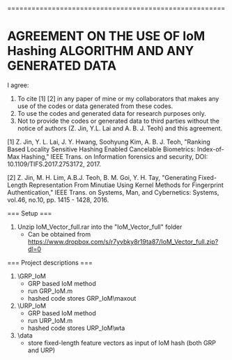 ======================================================

# AGREEMENT ON THE USE OF IoM Hashing ALGORITHM AND ANY GENERATED DATA

I agree:

1. To cite [1] [2] in any paper of mine or my collaborators that makes any use of the codes or data generated from these codes.
2. To use the codes and generated data for research purposes only.
3. Not to provide the codes or generated data to third parties without the notice of authors (Z. Jin, Y.L. Lai and A. B. J. Teoh) and this agreement.

[1] Z. Jin, Y. L. Lai, J. Y. Hwang, Soohyung Kim, A. B. J. Teoh, "Ranking Based Locality Sensitive Hashing Enabled Cancelable Biometrics: Index-of-Max Hashing," IEEE Trans. on Information forensics and security, DOI: 10.1109/TIFS.2017.2753172, 2017.

[2] Z. Jin, M. H. Lim, A.B.J. Teoh, B. M. Goi, Y. H. Tay, "Generating Fixed-Length Representation From Minutiae Using Kernel Methods for Fingerprint Authentication," IEEE Trans. on Systems, Man, and Cybernetics: Systems, vol.46, no.10, pp. 1415 - 1428, 2016.


=== Setup === 
1. Unzip IoM_Vector_full.rar into the "IoM_Vector_full" folder
   - Can be obtained from https://www.dropbox.com/s/r7yvbky8r19ta87/IoM_Vector_full.zip?dl=0 
   

=== Project descriptions ===
1. \GRP_IoM
   - GRP based IoM method
   - run GRP_IoM.m
   - hashed code stores GRP_IoM\maxout
2. \URP_IoM
   - GRP based IoM method
   - run URP_IoM.m
   - hashed code stores URP_IoM\wta
3. \data
   - store fixed-length feature vectors as input of IoM hash (both GRP and URP)